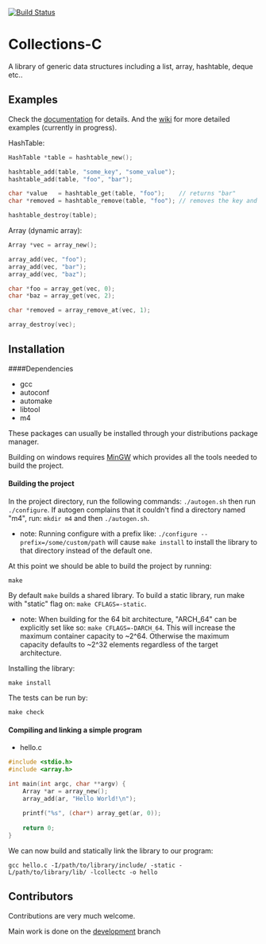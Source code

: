 [![Build Status](https://travis-ci.org/srdja/Collections-C.svg?branch=master)](https://travis-ci.org/srdja/Collections-C)

Collections-C
=============

A library of generic data structures including a list, array, hashtable, deque etc..

## Examples
Check the [documentation](https://srdja.github.io/Collections-C/) for details. And the [wiki](https://github.com/srdja/Collections-C/wiki) for more detailed examples (currently in progress).

HashTable:
```c
HashTable *table = hashtable_new();

hashtable_add(table, "some_key", "some_value");
hashtable_add(table, "foo", "bar");

char *value   = hashtable_get(table, "foo");    // returns "bar"
char *removed = hashtable_remove(table, "foo"); // removes the key and returns the value

hashtable_destroy(table);
```
Array (dynamic array):
```c
Array *vec = array_new();

array_add(vec, "foo");
array_add(vec, "bar");
array_add(vec, "baz");

char *foo = array_get(vec, 0);
char *baz = array_get(vec, 2);

char *removed = array_remove_at(vec, 1);

array_destroy(vec);
```
## Installation

####Dependencies
- gcc
- autoconf
- automake
- libtool
- m4

These packages can usually be installed through your distributions package manager.

Building on windows requires [MinGW](http://mingw.org) which provides all the tools needed to build the project.

#### Building the project
In the project directory, run the following commands: `./autogen.sh` then run `./configure`. If autogen complains that it couldn't find a directory named "m4", run: `mkdir m4` and then `./autogen.sh`.

- note: Running configure with a prefix like: `./configure --prefix=/some/custom/path` will cause `make install` to install the library to that directory instead of the default one.

At this point we should be able to build the project by running:
```
make
```
By default `make` builds a shared library. To build a static library, run make with "static" flag on: `make CFLAGS=-static`.  
- note: When building for the 64 bit architecture, "ARCH_64" can be explicitly set like so: `make CFLAGS=-DARCH_64`. This will increase the maximum container capacity to ~2^64. Otherwise the maximum capacity defaults to ~2^32 elements regardless of the target architecture.

Installing the library:
```
make install
```

The tests can be run by:
```
make check
```
#### Compiling and linking a simple program
- hello.c
```c
#include <stdio.h>
#include <array.h>

int main(int argc, char **argv) {
    Array *ar = array_new();
    array_add(ar, "Hello World!\n");
    
    printf("%s", (char*) array_get(ar, 0));
    
    return 0;
}
```
We can now build and statically link the library to our program:
```
gcc hello.c -I/path/to/library/include/ -static -L/path/to/library/lib/ -lcollectc -o hello
```

## Contributors

Contributions are very much welcome.

Main work is done on the [development](https://github.com/srdja/Collections-C/tree/development) branch
